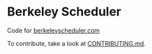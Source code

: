 # Berkeley Scheduler

Code for [berkeleyscheduler.com](http://berkeleyscheduler.com)

To contribute, take a look at [CONTRIBUTING.md](CONTRIBUTING.md).
